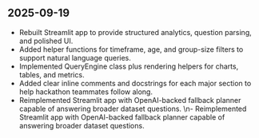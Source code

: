 ﻿## 2025-09-19
- Rebuilt Streamlit app to provide structured analytics, question parsing, and polished UI.
- Added helper functions for timeframe, age, and group-size filters to support natural language queries.
- Implemented QueryEngine class plus rendering helpers for charts, tables, and metrics.
- Added clear inline comments and docstrings for each major section to help hackathon teammates follow along.
- Reimplemented Streamlit app with OpenAI-backed fallback planner capable of answering broader dataset questions.
\n- Reimplemented Streamlit app with OpenAI-backed fallback planner capable of answering broader dataset questions.
